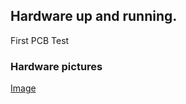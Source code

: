 ## Hardware up and running. 

First PCB Test


### Hardware pictures
[Image](media/20201123_first_hardware_picture.jpg)
